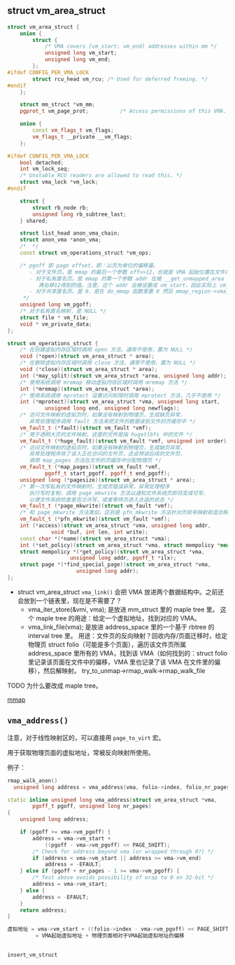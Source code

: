 ## struct vm_area_struct

```cpp
struct vm_area_struct {
	union {
		struct {
			/* VMA covers [vm_start; vm_end) addresses within mm */
			unsigned long vm_start;
			unsigned long vm_end;
		};
#ifdef CONFIG_PER_VMA_LOCK
		struct rcu_head vm_rcu;	/* Used for deferred freeing. */
#endif
	};

	struct mm_struct *vm_mm;
	pgprot_t vm_page_prot;          /* Access permissions of this VMA. */

	union {
		const vm_flags_t vm_flags;
		vm_flags_t __private __vm_flags;
	};

#ifdef CONFIG_PER_VMA_LOCK
	bool detached;
	int vm_lock_seq;
	/* Unstable RCU readers are allowed to read this. */
	struct vma_lock *vm_lock;
#endif

	struct {
		struct rb_node rb;
		unsigned long rb_subtree_last;
	} shared;

	struct list_head anon_vma_chain;
	struct anon_vma *anon_vma;
	/*  */
	const struct vm_operations_struct *vm_ops;

	/* pgoff 即 page offset，即：以页为单位的偏移量。
	   - 对于文件页。是 mmap 的最后一个参数 off>>12，也就是 VMA 起始位置在文件内的偏移，单位为4KB
	   - 对于私有匿名页。是 mmap 的第一个参数 addr 在被 __get_unmapped_area 调整后，
	      再右移12得到的值。注意，这个 addr 会被设置成 vm_start，因此实际上 vm_pgoff==vm_start>>12
	   - 对于共享匿名页。是 0，是在 do_mmap 函数里置 0 然后 mmap_region->vma_set_range 的
	 */
	unsigned long vm_pgoff;
	/* 对于私有匿名映射，是 NULL */
	struct file * vm_file;
	void * vm_private_data;
};

struct vm_operations_struct {
	/* 在创建虚拟内存区域时调用 open 方法，通常不使用，置为 NULL */
	void (*open)(struct vm_area_struct * area);
	/* 在删除虚拟内存区域时调用 close 方法，通常不使用，置为 NULL */
	void (*close)(struct vm_area_struct * area);
	int (*may_split)(struct vm_area_struct *area, unsigned long addr);
	/* 使用系统调用 mremap 移动虚拟内存区域时调用 mremap 方法 */
	int (*mremap)(struct vm_area_struct *area);
	/* 使用系统调用 mprotect 设置访问权限时调用 mprotect 方法，几乎不使用 */
	int (*mprotect)(struct vm_area_struct *vma, unsigned long start,
			unsigned long end, unsigned long newflags);
	/* 访问文件映射的虚拟页时，如果没有映射到物理页，生成缺页异常，
	   异常处理程序调用 fault 方法来把文件的数据读到文件的页缓存中 */
	vm_fault_t (*fault)(struct vm_fault *vmf);
	/* 用于透明大页的文件映射。这里的文件是指 hugetlbfs 中的文件 */
	vm_fault_t (*huge_fault)(struct vm_fault *vmf, unsigned int order);
	/* 访问文件映射的虚拟页时，如果没有映射到物理页，生成缺页异常，
	   异常处理程序除了读入正在访问的文件页，还会预读后续的文件页，
	   调用 map_pages 方法在文件的页缓存中分配物理页 */
	vm_fault_t (*map_pages)(struct vm_fault *vmf,
			pgoff_t start_pgoff, pgoff_t end_pgoff);
	unsigned long (*pagesize)(struct vm_area_struct * area);
	/* 第一次写私有的文件映射时，生成页错误异常，异常处理程序
	   执行写时复制，调用 page_mkwrite 方法以通知文件系统页即将变成可写，
	   以便文件系统检查是否允许写，或者等待页进入合适的状态 */
	vm_fault_t (*page_mkwrite)(struct vm_fault *vmf);
	/* 和 page_mkwrite 方法类似，区别是 pfn_mkwrite 方法针对页帧号映射和混合映射 */
	vm_fault_t (*pfn_mkwrite)(struct vm_fault *vmf);
	int (*access)(struct vm_area_struct *vma, unsigned long addr,
		      void *buf, int len, int write);
	const char *(*name)(struct vm_area_struct *vma);
	int (*set_policy)(struct vm_area_struct *vma, struct mempolicy *new);
	struct mempolicy *(*get_policy)(struct vm_area_struct *vma,
					unsigned long addr, pgoff_t *ilx);
	struct page *(*find_special_page)(struct vm_area_struct *vma,
					  unsigned long addr);
};
```

- struct vm_area_struct
  `vma_link()` 会把 VMA 放进两个数据结构中。之前还会放到一个链表里，现在是不需要了？
  - vma_iter_store(&vmi, vma); 是放进 mm_struct 里的 maple tree 里。
    这个 maple tree 的用途：给定一个虚拟地址，找到对应的 VMA。
  - vma_link_file(vma); 是放进 address_space 里的一个基于 rbtree 的 interval tree 里。
    用途：文件页的反向映射？回收内存/页面迁移时，给定物理页 struct folio（可能是多个页面），遍历该文件页所属 address_space 里所有的 VMA，找到该 VMA（如何找到的：struct folio 里记录该页面在文件中的偏移，VMA 里也记录了该 VMA 在文件里的偏移），然后解映射。
    try_to_unmap->rmap_walk->rmap_walk_file

TODO 为什么要改成 maple tree。

[mmap](./mmap.md)

## `vma_address()`

注意，对于线性映射区的，可以直接用 `page_to_virt` 宏。

用于获取物理页面的虚拟地址，常被反向映射所使用。

例子：

```cpp
rmap_walk_anon()
  unsigned long address = vma_address(vma, folio->index, folio_nr_pages(folio));

static inline unsigned long vma_address(struct vm_area_struct *vma,
		pgoff_t pgoff, unsigned long nr_pages)
{
	unsigned long address;

	if (pgoff >= vma->vm_pgoff) {
		address = vma->vm_start +
			((pgoff - vma->vm_pgoff) << PAGE_SHIFT);
		/* Check for address beyond vma (or wrapped through 0?) */
		if (address < vma->vm_start || address >= vma->vm_end)
			address = -EFAULT;
	} else if (pgoff + nr_pages - 1 >= vma->vm_pgoff) {
		/* Test above avoids possibility of wrap to 0 on 32-bit */
		address = vma->vm_start;
	} else {
		address = -EFAULT;
	}
	return address;
}

虚拟地址 = vma->vm_start + ((folio->index - vma->vm_pgoff) << PAGE_SHIFT)
         = VMA起始虚拟地址 + 物理页面相对于VMA起始虚拟地址的偏移
```

##

```cpp
insert_vm_struct
```
